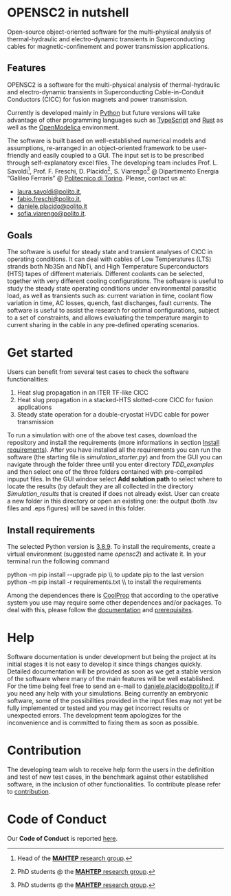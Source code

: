 # OPENSC2 in nutshell

Open-source object-oriented software for the multi-physical analysis of thermal-hydraulic and electro-dynamic transients in Superconducting cables for magnetic-confinement and power transmission applications. 

## Features

OPENSC2 is a software for the multi-physical analysis of thermal-hydraulic and electro-dynamic transients in Superconducting Cable-in-Conduit Conductors (CICC) for fusion magnets and power transmission.

Currently is developed mainly in [Python](https://www.python.org/) but future versions will take advantage of other programming languages such as [TypeScript](https://www.typescriptlang.org/) and [Rust](https://www.rust-lang.org/) as well as the [OpenModelica](https://www.openmodelica.org/) environment. 

The software is built based on well-established numerical models and assumptions, re-arranged in an object-oriented framework to be user-friendly and easily coupled to a GUI. The input set is to be prescribed through self-explanatory excel files.
The developing team includes Prof. L. Savoldi[^1], Prof. F. Freschi, D. Placido[^2], S. Viarengo[^2]  @ Dipartimento Energia “Galileo Ferraris” @ [Politecnico di Torino](https://www.polito.it/). Please, contact us at:
* laura.savoldi@polito.it,
* fabio.freschi@polito.it, 
* daniele.placido@polito.it 
* sofia.viarengo@polito.it.

[^1]: Head of the [**MAHTEP** research group](http://www.mahtep.polito.it/research_topics).
[^2]: PhD students @ the [**MAHTEP** research group](http://www.mahtep.polito.it/research_topics).
## Goals

The software is useful for steady state and transient analyses of CICC in operating conditions. It can deal with cables of Low Temperatures (LTS) strands both Nb3Sn and NbTi, and High Temperature Superconductors (HTS) tapes of different materials. Different coolants can be selected, together with very different cooling configurations. The software is useful to study the steady state operating conditions under environmental parasitic load, as well as transients such as: current variation in time, coolant flow variation in time, AC losses, quench, fast discharges, fault currents. The software is useful to assist the research for optimal configurations, subject to a set of constraints, and allows evaluating the temperature margin to current sharing in the cable in any pre-defined operating scenarios.

# Get started

Users can benefit from several test cases to check the software functionalities:
1. Heat slug propagation in an ITER TF-like CICC
2.	Heat slug propagation in a stacked-HTS slotted-core CICC for fusion applications
3.	Steady state operation for a double-cryostat HVDC cable for power transmission

To run a simulation with one of the above test cases, download the repository and install the requirements (more informations in section [Install requirements](user-content-intall-requirements)). After you have installed all the requirements you can run the software (the starting file is _simulation_starter.py_) and from the GUI you can navigate through the folder three until you enter directory _TDD_examples_ and then select one of the three folders contained with pre-compiled inpuput files. In the GUI window select **Add solution path** to select where to locate the results (by default they are all collected in the directory _Simulation_results_ that is created if does not already exist. User can create a new folder in this directory or open an existing one: the output (both .tsv files and .eps figures) will be saved in this folder.

## Install requirements

The selected Python version is [3.8.9](https://www.python.org/downloads/release/python-3810/). To install the requirements, create a virtual environment (suggested name _opensc2_) and activate it. In your terminal run the following command

python -m pip install --upgrade pip \\\ to update pip to the last version  
python -m pip install -r requirements.txt \\\ to install the requirements  

Among the dependences there is [CoolProp](http://www.coolprop.org/) that according to the operative system you use may require some other dependences and/or packages. To deal with this, please follow the [documentation](http://www.coolprop.org/coolprop/wrappers/Python/index.html) and [prerequisites](http://www.coolprop.org/coolprop/wrappers/index.html#wrapper-common-prereqs).

# Help

Software documentation is under development but being the project at its initial stages it is not easy to develop it since things changes quickly. Detailed documentation will be provided as soon as we get a stable version of the software where many of the main features will be well established.
For the time being feel free to send an e-mail to daniele.placido@polito.it if you need any help with your simulations.
 Being currently an embryonic software, some of the possibilities provided in the input files may not yet be fully implemented or tested and you may get incorrect results or unexpected errors. 
The development team apologizes for the inconvenience and is committed to fixing them as soon as possible.

# Contribution

The developing team wish to receive help form the users in the definition and test of new test cases, in the benchmark against other established software, in the inclusion of other functionalities.
To contribute please refer to [contribution](CONTRIBUTION.md).

# Code of Conduct

Our **Code of Conduct** is reported [here](CODE_OF_CONDUCT.md).
